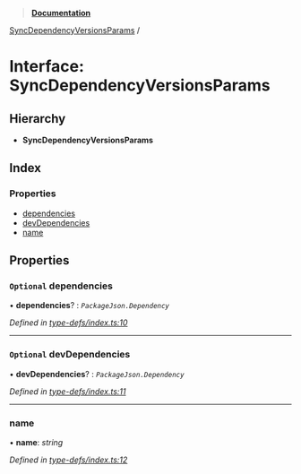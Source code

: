 > **[Documentation](../README.md)**

[SyncDependencyVersionsParams](syncdependencyversionsparams.md) /

# Interface: SyncDependencyVersionsParams

## Hierarchy

* **SyncDependencyVersionsParams**

## Index

### Properties

* [dependencies](syncdependencyversionsparams.md#optional-dependencies)
* [devDependencies](syncdependencyversionsparams.md#optional-devdependencies)
* [name](syncdependencyversionsparams.md#name)

## Properties

### `Optional` dependencies

• **dependencies**? : *`PackageJson.Dependency`*

*Defined in [type-defs/index.ts:10](https://github.com/dylanaubrey/repodog/blob/f42d606/packages/helpers/src/type-defs/index.ts#L10)*

___

### `Optional` devDependencies

• **devDependencies**? : *`PackageJson.Dependency`*

*Defined in [type-defs/index.ts:11](https://github.com/dylanaubrey/repodog/blob/f42d606/packages/helpers/src/type-defs/index.ts#L11)*

___

###  name

• **name**: *string*

*Defined in [type-defs/index.ts:12](https://github.com/dylanaubrey/repodog/blob/f42d606/packages/helpers/src/type-defs/index.ts#L12)*